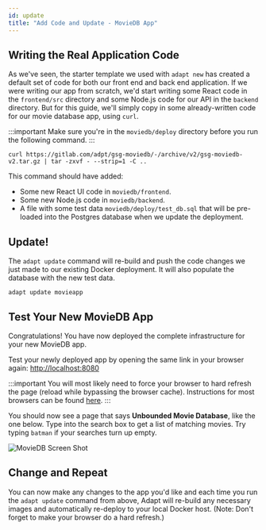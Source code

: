 ```yaml
---
id: update
title: "Add Code and Update - MovieDB App"
---
```


<!-- DOCTOC SKIP -->

## Writing the Real Application Code

As we've seen, the starter template we used with `adapt new` has created a default set of code for both our front end and back end application.
If we were writing our app from scratch, we'd start writing some React code in the `frontend/src` directory and some Node.js code for our API in the `backend` directory.
But for this guide, we'll simply copy in some already-written code for our movie database app, using `curl`.

:::important
Make sure you're in the `moviedb/deploy` directory before you run the following command.
:::

<!-- doctest command -->

```console
curl https://gitlab.com/adpt/gsg-moviedb/-/archive/v2/gsg-moviedb-v2.tar.gz | tar -zxvf - --strip=1 -C ..
```

This command should have added:

* Some new React UI code in `moviedb/frontend`.
* Some new Node.js code in `moviedb/backend`.
* A file with some test data `moviedb/deploy/test_db.sql` that will be pre-loaded into the Postgres database when we update the deployment.

## Update!

The `adapt update` command will re-build and push the code changes we just made to our existing Docker deployment.
It will also populate the database with the new test data.
<!-- doctest command -->

```console
adapt update movieapp
```

<!-- doctest output { matchRegex: "Deployment movieapp updated successfully." } -->

## Test Your New MovieDB App

Congratulations!
You have now deployed the complete infrastructure for your new MovieDB app.

Test your newly deployed app by opening the same link in your browser again: [http://localhost:8080](http://localhost:8080)

<!-- doctest exec { cmd: "$HOSTCURL http://localhost:8080", matchRegex: "<title>Unbounded Movie Database</title>" } -->
<!-- doctest exec { cmd: "$HOSTCURL http://localhost:8080/api/search/batman", matchRegex: "Lego Batman Movie" } -->

:::important
You will most likely need to force your browser to hard refresh the page (reload while bypassing the browser cache).
Instructions for most browsers can be found [here](https://en.wikipedia.org/wiki/Wikipedia:Bypass_your_cache#Bypassing_cache).
:::

You should now see a page that says **Unbounded Movie Database**, like the one below.
Type into the search box to get a list of matching movies.
Try typing `batman` if your searches turn up empty.

![MovieDB Screen Shot](assets/getting_started/moviedb.png)

## Change and Repeat

You can now make any changes to the app you'd like and each time you run the `adapt update` command from above, Adapt will re-build any necessary images and automatically re-deploy to your local Docker host.
(Note: Don't forget to make your browser do a hard refresh.)
